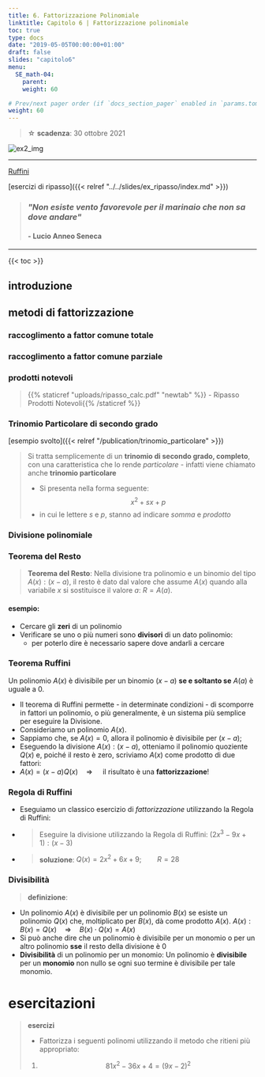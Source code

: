```yaml
---
title: 6. Fattorizzazione Polinomiale
linktitle: Capitolo 6 | Fattorizzazione polinomiale
toc: true
type: docs
date: "2019-05-05T00:00:00+01:00"
draft: false
slides: "capitolo6"
menu:
  SE_math-04:
    parent:
    weight: 60

# Prev/next pager order (if `docs_section_pager` enabled in `params.toml`)
weight: 60
---
```


> ☆ **scadenza**: 30 ottobre 2021

![ex2_img](../ex2_img.png)

---

[Ruffini](../ruffini_vid.mp4)

[esercizi di ripasso]({{< relref "../../slides/ex_ripasso/index.md" >}})

> ### _"Non esiste vento favorevole per il marinaio che non sa dove andare"_
>
> #### - Lucio Anneo Seneca

---

{{< toc >}}

## introduzione

## metodi di fattorizzazione

### raccoglimento a fattor comune totale

### raccoglimento a fattor comune parziale

### prodotti notevoli

> {{% staticref "uploads/ripasso_calc.pdf" "newtab" %}} <i class="fa-regular fa-share-from-square"></i> - Ripasso Prodotti Notevoli{{% /staticref %}}

### Trinomio Particolare di secondo grado

[esempio svolto]({{< relref "/publication/trinomio_particolare" >}})

> Si tratta semplicemente di un **trinomio di secondo grado, completo**, con una caratteristica che lo rende _particolare_ - infatti viene chiamato anche **trinomio particolare**
>
> - Si presenta nella forma seguente:
>   $$x^2 + sx+p$$
> - in cui le lettere $s$ e $p$, stanno ad indicare _somma_ e _prodotto_

### Divisione polinomiale

### Teorema del Resto

> **Teorema del Resto**: Nella divisione tra polinomio e un binomio del tipo $A(x) : (x - a)$, il resto è dato dal valore che assume $A(x)$ quando alla variabile $x$ si sostituisce il valore $a$: $R = A(a)$.

#### esempio:

- Cercare gli **zeri** di un polinomio
- Verificare se uno o più numeri sono **divisori** di un dato polinomio:
  - per poterlo dire è necessario sapere dove andarli a cercare

### Teorema Ruffini

Un polinomio $A(x)$ è divisibile per un binomio $(x - a)$ **se e soltanto se** $A(a)$ è uguale a $0$.

- Il teorema di Ruffini permette - in determinate condizioni - di scomporre in fattori un polinomio, o più generalmente, è un sistema più semplice per eseguire la Divisione.
- Consideriamo un polinomio $A(x)$.
- Sappiamo che, se $A(x) = 0$, allora il polinomio è divisibile per $(x - a)$;
- Eseguendo la divisione $A(x) : (x - a)$, otteniamo il polinomio quoziente $Q(x)$ e, poiché il resto è zero, scriviamo $A(x)$ come prodotto di due fattori:
- $A(x) = (x - a) Q(x)\quad \Rightarrow \quad$ il risultato è una **fattorizzazione**!

### Regola di Ruffini

- Eseguiamo un classico esercizio di _fattorizzazione_ utilizzando la Regola di Ruffini:
- > Eseguire la divisione utilizzando la Regola di Ruffini:
  > $(2x^3 - 9x + 1) : (x - 3)$
- > **soluzione**: $Q(x) = 2x^2 + 6x + 9; \qquad R = 28$

### Divisibilità

> **definizione**:

- Un polinomio $A(x)$ è divisibile per un polinomio $B(x)$ se esiste un polinomio $Q(x)$ che, moltiplicato per $B(x)$, dà come prodotto $A(x)$. $A(x) : B(x) = Q(x) \quad \Rightarrow \quad B(x) \cdot Q(x) = A(x)$
- Si può anche dire che un polinomio è divisibile per un monomio o per un altro polinomio **sse** il resto della divisione è $0$
- **Divisibilità** di un polinomio per un monomio:
  Un polinomio è **divisibile** per un **monomio** non nullo se ogni suo termine è divisibile per tale monomio.

# esercitazioni

> **esercizi**
>
> - Fattorizza i seguenti polinomi utilizzando il metodo che ritieni più appropriato:
>
> 1.  $$81x^2 -36x + 4 = (9x-2)^2$$

